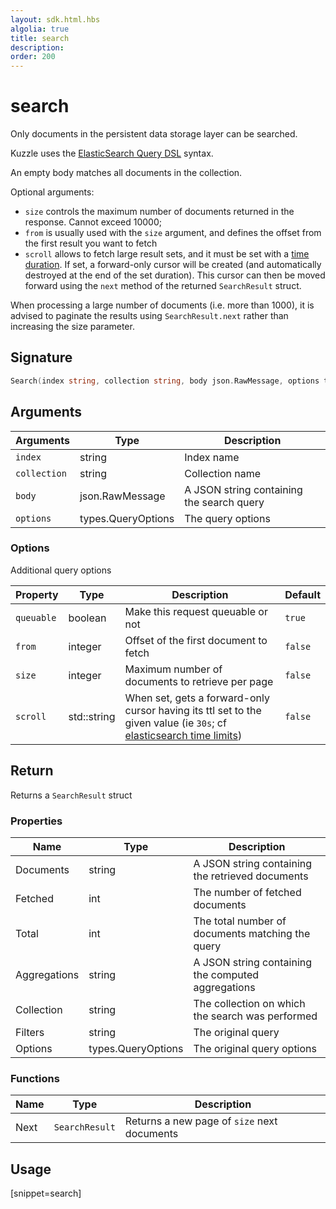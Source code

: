 ```yaml
---
layout: sdk.html.hbs
algolia: true
title: search
description:
order: 200
---
```


# search

Only documents in the persistent data storage layer can be searched.

Kuzzle uses the [ElasticSearch Query DSL](https://www.elastic.co/guide/en/elasticsearch/reference/5.x/query-dsl.html) syntax.

An empty body matches all documents in the collection.

Optional arguments:

* `size` controls the maximum number of documents returned in the response. Cannot exceed 10000;
* `from` is usually used with the `size` argument, and defines the offset from the first result you want to fetch
* `scroll` allows to fetch large result sets, and it must be set with a [time duration](https://www.elastic.co/guide/en/elasticsearch/reference/current/common-options.html#time-units). If set, a forward-only cursor will be created (and automatically destroyed at the end of the set duration).
This cursor can then be moved forward using the `next` method of the returned `SearchResult` struct.

<div class="alert alert-info">
  <p>
  When processing a large number of documents (i.e. more than 1000), it is advised to paginate the results using <code>SearchResult.next</code> rather than increasing the size parameter.
  </p>
</div>

## Signature

```go
Search(index string, collection string, body json.RawMessage, options types.QueryOptions) (*types.SearchResult, error)
```

## Arguments

| Arguments | Type | Description |
| --- | --- | --- |
| `index` | string | Index name |
| `collection` | string | Collection name |
| `body` | json.RawMessage | A JSON string containing the search query |
| `options` | types.QueryOptions | The query options |

### Options

Additional query options

| Property   | Type    | Description                       | Default |
| ---------- | ------- | --------------------------------- | ------- |
| `queuable` | boolean | Make this request queuable or not | `true`  |
| `from` | integer | Offset of the first document to fetch | `false` |
| `size` | integer | Maximum number of documents to retrieve per page  | `false` |
| `scroll` | std::string | When set, gets a forward-only cursor having its ttl set to the given value (ie `30s`; cf [elasticsearch time limits](https://www.elastic.co/guide/en/elasticsearch/reference/current/common-options.html#time-units)) | `false` |

## Return

Returns a `SearchResult` struct

### Properties

| Name | Type | Description |
| --- | --- | --- |
| Documents | string | A JSON string containing the retrieved documents |
| Fetched | int | The number of fetched documents |
| Total | int | The total number of documents matching the query |
| Aggregations | string | A JSON string containing the computed aggregations |
| Collection | string | The collection on which the search was performed |
| Filters | string | The original query |
| Options | types.QueryOptions | The original query options |

### Functions

| Name | Type | Description |
| --- | --- | --- |
| Next | `SearchResult` | Returns a new page of `size` next documents |

## Usage

[snippet=search]
